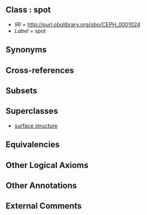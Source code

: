 
## Class : spot

 * *IRI* = http://purl.obolibrary.org/obo/CEPH_0001024
 * *Label* = spot

## Synonyms


## Cross-references


## Subsets


## Superclasses

 * [surface structure](../../UBERON/02/UBERON_0003102.md)

## Equivalencies


## Other Logical Axioms


## Other Annotations


## External Comments


